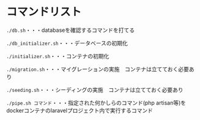 <h1>コマンドリスト</h1>
<p><code>./db.sh</code>・・・databaseを確認するコマンドを打てる</p>
<p><code>./db_initializer.sh</code>・・・データベースの初期化</p>
<p><code>./initializer.sh</code>・・・コンテナの初期化</p>
<p><code>./migration.sh</code>・・・マイグレーションの実施　コンテナは立てておく必要あり</p>
<p><code>./seeding.sh</code>・・・シーディングの実施　コンテナは立てておく必要あり</p>
<p><code>./pipe.sh コマンド</code>・・・指定された何かしらのコマンド(php artisan等)をdockerコンテナのlaravelプロジェクト内で実行するコマンド</p>